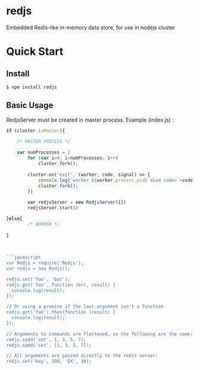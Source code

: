 # redjs
Embedded Redis-like in-memory data store, for use in nodejs cluster

# Quick Start

## Install
```shell
$ npm install redjs
```

## Basic Usage

RedjsServer must be created in master process. Example (index.js) :

```javascript
if (cluster.isMaster){

    /* MASTER PROCESS */
    
    var numProcesses = 2
		for (var i=0; i<numProcesses; i++)
			cluster.fork();
		
		cluster.on('exit', (worker, code, signal) => {
			console.log(`worker ${worker.process.pid} died code=`+code);
			cluster.fork();
		})
		
		var redjsServer = new RedjsServer({})
		redjsServer.start()

}else{
		/* WORKER */
				
}
  
  
  
```javascript
var Redjs = require('Redjs');
var redjs = new Redjs();

redjs.set('foo', 'bar');
redjs.get('foo', function (err, result) {
  console.log(result);
});

// Or using a promise if the last argument isn't a function
redjs.get('foo').then(function (result) {
  console.log(result);
});

// Arguments to commands are flattened, so the following are the same:
redjs.sadd('set', 1, 3, 5, 7);
redjs.sadd('set', [1, 3, 5, 7]);

// All arguments are passed directly to the redis server:
redjs.set('key', 100, 'EX', 10);
```
